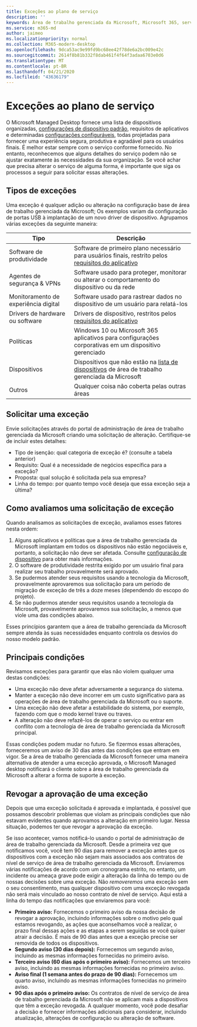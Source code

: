 ```yaml
---
title: Exceções ao plano de serviço
description: ''
keywords: Área de trabalho gerenciada da Microsoft, Microsoft 365, serviço, documentação
ms.service: m365-md
author: jaimeo
ms.localizationpriority: normal
ms.collection: M365-modern-desktop
ms.openlocfilehash: 9dca53ac9e99fd9bc68ee42f78de6a2bc009e42c
ms.sourcegitcommit: 2614f8b81b332f8dab461f4f64f3adaa6703e0d6
ms.translationtype: MT
ms.contentlocale: pt-BR
ms.lasthandoff: 04/21/2020
ms.locfileid: "43636179"
---
```

# <a name="exceptions-to-the-service-plan"></a>Exceções ao plano de serviço

O Microsoft Managed Desktop fornece uma lista de dispositivos organizadas, [configurações de dispositivo padrão](device-policies.md), requisitos de aplicativos e determinadas [configurações configuráveis](../working-with-managed-desktop/config-setting-overview.md), todas projetadas para fornecer uma experiência segura, produtiva e agradável para os usuários finais. É melhor estar sempre com o serviço conforme fornecido. No entanto, reconhecemos que alguns detalhes do serviço podem não se ajustar exatamente às necessidades da sua organização. Se você achar que precisa alterar o serviço de alguma forma, é importante que siga os processos a seguir para solicitar essas alterações.
 
## <a name="types-of-exceptions"></a>Tipos de exceções

Uma exceção é qualquer adição ou alteração na configuração base de área de trabalho gerenciada da Microsoft; Os exemplos variam da configuração de portas USB à implantação de um novo driver de dispositivo. Agrupamos várias exceções da seguinte maneira:

|Tipo  |Descrição  |
|---------|---------|
|Software de produtividade     |  Software de primeiro plano necessário para usuários finais, restrito pelos [requisitos do aplicativo](mmd-app-requirements.md)       |
|Agentes de segurança & VPNs     |  Software usado para proteger, monitorar ou alterar o comportamento do dispositivo ou da rede       |
|Monitoramento de experiência digital     |  Software usado para rastrear dados no dispositivo de um usuário para relatá-los       |
|Drivers de hardware ou software     |   Drivers de dispositivo, restritos pelos [requisitos do aplicativo](mmd-app-requirements.md)      |
|Políticas     | Windows 10 ou Microsoft 365 aplicativos para configurações corporativas em um dispositivo gerenciado        |
|Dispositivos     | Dispositivos que não estão na [lista de dispositivos](device-list.md) de área de trabalho gerenciada da Microsoft        |
|Outros     |  Qualquer coisa não coberta pelas outras áreas       |
 
## <a name="request-an-exception"></a>Solicitar uma exceção

Envie solicitações através do portal de administração de área de trabalho gerenciada da Microsoft criando uma solicitação de alteração. Certifique-se de incluir estes detalhes:

-   Tipo de isenção: qual categoria de exceção é? (consulte a tabela anterior)
-   Requisito: Qual é a necessidade de negócios específica para a exceção?
-   Proposta: qual solução é solicitada pela sua empresa?
-   Linha do tempo: por quanto tempo você deseja que essa exceção seja a última? 

## <a name="how-we-assess-an-exception-request"></a>Como avaliamos uma solicitação de exceção

Quando analisamos as solicitações de exceção, avaliamos esses fatores nesta ordem:
 
1.  Alguns aplicativos e políticas que a área de trabalho gerenciada da Microsoft implantam em todos os dispositivos não estão negociáveis e, portanto, a solicitação não deve ser afetada. Consulte [configuração de dispositivo](device-policies.md) para obter mais informações.
2.  O software de produtividade restrita exigido por um usuário final para realizar seu trabalho provavelmente será aprovado. 
3.  Se pudermos atender seus requisitos usando a tecnologia da Microsoft, provavelmente aprovaremos sua solicitação para um período de migração de exceção de três a doze meses (dependendo do escopo do projeto).
4.  Se não pudermos atender seus requisitos usando a tecnologia da Microsoft, provavelmente aprovaremos sua solicitação, a menos que viole uma das condições abaixo.  

Esses princípios garantem que a área de trabalho gerenciada da Microsoft sempre atenda às suas necessidades enquanto controla os desvios do nosso modelo padrão. 

## <a name="key-conditions"></a>Principais condições

Revisamos exceções para garantir que elas não violem qualquer uma destas condições:

-   Uma exceção não deve afetar adversamente a segurança do sistema. 
-   Manter a exceção não deve incorrer em um custo significativo para as operações de área de trabalho gerenciada da Microsoft ou o suporte.
-   Uma exceção não deve afetar a estabilidade do sistema, por exemplo, fazendo com que o modo kernel trave ou traves.
-   A alteração não deve refazê-los de operar o serviço ou entrar em conflito com a tecnologia de área de trabalho gerenciada da Microsoft principal.

Essas condições podem mudar no futuro. Se fizermos essas alterações, forneceremos um aviso de 30 dias antes das condições que entram em vigor.  Se a área de trabalho gerenciada da Microsoft fornecer uma maneira alternativa de atender a uma exceção aprovada, o Microsoft Managed desktop notificará o cliente sobre a área de trabalho gerenciada da Microsoft a alterar a forma de suporte à exceção. 

## <a name="revoking-approval-for-an-exception"></a>Revogar a aprovação de uma exceção

Depois que uma exceção solicitada é aprovada e implantada, é possível que possamos descobrir problemas que violam as principais condições que não estavam evidentes quando aprovamos a alteração em primeiro lugar. Nessa situação, podemos ter que revogar a aprovação da exceção.
 
Se isso acontecer, vamos notificá-lo usando o portal de administração de área de trabalho gerenciada da Microsoft. Desde a primeira vez que notificamos você, você tem 90 dias para remover a exceção antes que os dispositivos com a exceção não sejam mais associados aos contratos de nível de serviço de área de trabalho gerenciada da Microsoft. Enviaremos várias notificações de acordo com um cronograma estrito, no entanto, um incidente ou ameaça grave pode exigir a alteração da linha do tempo ou de nossas decisões sobre uma exceção. Não *removeremos* uma exceção sem o seu consentimento, mas qualquer dispositivo com uma exceção revogada não será mais vinculado ao nosso contrato de nível de serviço. Aqui está a linha do tempo das notificações que enviaremos para você:

- **Primeiro aviso:** Fornecemos o primeiro aviso da nossa decisão de revogar a aprovação, incluindo informações sobre o motivo pelo qual estamos revogando, as ações que aconselhamos você a realizar, o prazo final dessas ações e as etapas a serem seguidas se você quiser atrair a decisão. É mais de 90 dias antes que a exceção precise ser removida de todos os dispositivos. 
- **Segundo aviso (30 dias depois):** Fornecemos um segundo aviso, incluindo as mesmas informações fornecidas no primeiro aviso. 
- **Terceiro aviso (60 dias após o primeiro aviso):** Fornecemos um terceiro aviso, incluindo as mesmas informações fornecidas no primeiro aviso. 
- **Aviso final (1 semana antes do prazo de 90 dias):** Fornecemos um quarto aviso, incluindo as mesmas informações fornecidas no primeiro aviso.
- **90 dias após o primeiro aviso:** Os contratos de nível de serviço de área de trabalho gerenciada da Microsoft não se aplicam mais a dispositivos que têm a exceção revogada. A qualquer momento, você pode desafiar a decisão e fornecer informações adicionais para considerar, incluindo atualização, alterações de configuração ou alteração de software. 


